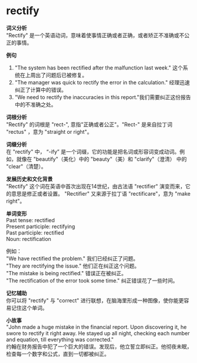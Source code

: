 # rectify

**词义分析**  
"Rectify" 是一个英语动词，意味着使事情正确或者正确，或者矫正不准确或不公正的事情。

  

**例句**

  

1.  "The system has been rectified after the malfunction last week." 这个系统在上周出了问题后已被修复。
2.  "The manager was quick to rectify the error in the calculation." 经理迅速纠正了计算中的错误。
3.  "We need to rectify the inaccuracies in this report."我们需要纠正这份报告中的不准确之处。

  

**词根分析**  
"Rectify" 的词根是 "rect-", 意指"正确或者公正"。"Rect-" 是来自拉丁词 "rectus" ，意为 "straight or right"。

  

**词缀分析**  
在 "rectify" 中， “-ify” 是一个词缀，它的功能是把名词或形容词变成动词。例如，就像在 "beautify"（美化）中的 "beauty"（美）和 "clarify"（澄清） 中的 "clear"（清楚）。

  

**发展历史和文化背景**  
"Rectify" 这个词在英语中首次出现在14世纪，由古法语 "rectifier" 演变而来，它的意思是修正或者设置。 "Rectifier" 又来源于拉丁语 "rectificare"，意为 "make right"。

  

**单词变形**  
Past tense: rectified  
Present participle: rectifying  
Past participle: rectified  
Noun: rectification

  

例如：  
"We have rectified the problem." 我们已经纠正了问题。  
"They are rectifying the issue." 他们正在纠正这个问题。  
"The mistake is being rectified." 错误正在被纠正。  
"The rectification of the error took some time." 纠正错误花了一些时间。

  

**记忆辅助**  
你可以将 "rectify" 与 "correct" 进行联想，在脑海里形成一种图像，使你能更容易记住这个单词。

  

**小故事**  
"John made a huge mistake in the financial report. Upon discovering it, he swore to rectify it right away. He stayed up all night, checking each number and equation, till everything was corrected."  
约翰在财务报告中犯了一个巨大的错误。发现后，他立誓立即纠正。他彻夜未眠，检查每一个数字和公式，直到一切都被纠正。
